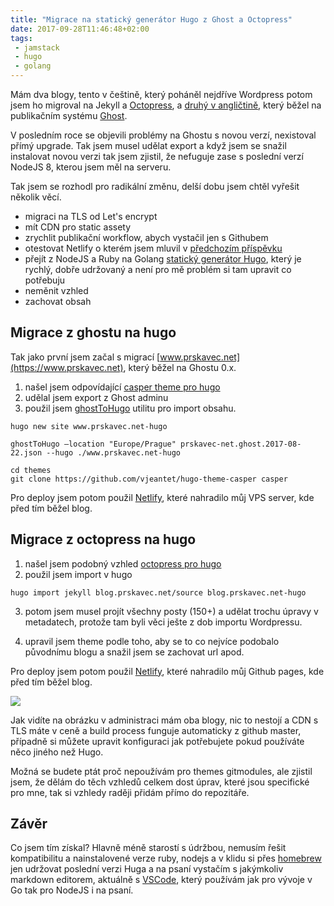 ```yaml
---
title: "Migrace na statický generátor Hugo z Ghost a Octopress"
date: 2017-09-28T11:46:48+02:00
tags: 
 - jamstack
 - hugo
 - golang
---
```


Mám dva blogy, tento v češtině, který poháněl nejdříve Wordpress potom jsem ho migroval na Jekyll a [Octopress](http://octopress.org/), a [druhý v angličtině](https://www.prskavec.net), který běžel na publikačním systému [Ghost](https://ghost.org/). 

V posledním roce se objevili problémy na Ghostu s novou verzí, nexistoval přímý upgrade. Tak jsem musel udělat export a když jsem se snažil instalovat novou verzi tak jsem zjistil, že nefuguje zase s poslední verzí NodeJS 8, kterou jsem měl na serveru. 

Tak jsem se rozhodl pro radikální změnu, delší dobu jsem chtěl vyřešit několik věcí.

- migraci na TLS od Let's encrypt
- mít CDN pro static assety 
- zrychlit publikační workflow, abych vystačil jen s Githubem
- otestovat Netlify o kterém jsem mluvil v [předchozím příspěvku](https://blog.prskavec.net/2017/06/28/jam-stack/)
- přejít z NodeJS a Ruby na Golang [statický generátor Hugo](https://gohugo.io/), který je rychlý, dobře udržovaný a není pro mě problém si tam upravit co potřebuju
- neměnit vzhled
- zachovat obsah

## Migrace z ghostu na hugo

Tak jako první jsem začal s migrací [www.prskavec.net](https://www.prskavec.net), který běžel na Ghostu 0.x.

1. našel jsem odpovídající [casper theme pro hugo](https://github.com/vjeantet/hugo-theme-casper)
2. udělal jsem export z Ghost adminu
3. použil jsem [ghostToHugo](https://github.com/jbarone/ghostToHugo) utilitu pro import obsahu.


```
hugo new site www.prskavec.net-hugo

ghostToHugo —location "Europe/Prague" prskavec-net.ghost.2017-08-22.json --hugo ./www.prskavec.net-hugo

cd themes
git clone https://github.com/vjeantet/hugo-theme-casper casper
```

Pro deploy jsem potom použil [Netlify](https://www.netlifycms.org/), které nahradilo můj VPS server, kde před tím běžel blog.

## Migrace z octopress na hugo

1. našel jsem podobný vzhled [octopress pro hugo](https://github.com/parsiya/Hugo-Octopress)
2. použil jsem import v hugo

```
hugo import jekyll blog.prskavec.net/source blog.prskavec.net-hugo
```

3. potom jsem musel projít všechny posty (150+) a udělat trochu úpravy v metadatech, protože tam byli věci ješte z dob importu Wordpressu.

4. upravil jsem theme podle toho, aby se to co nejvíce podobalo původnímu blogu a snažil jsem se zachovat url apod.

Pro deploy jsem potom použil [Netlify](https://www.netlifycms.org/), které nahradilo můj Github pages, kde před tím běžel blog.

![](/images/netlify-admin.jpg)

Jak vidíte na obrázku v administraci mám oba blogy, nic to nestojí a CDN s TLS máte v ceně a build process funguje automaticky z github master, případně si můžete upravit konfiguraci jak potřebujete pokud používáte něco jiného než Hugo.

Možná se budete ptát proč nepoužívám pro themes gitmodules, ale zjistil jsem, že dělám do těch vzhledů celkem dost úprav, které jsou specifické pro mne, tak si vzhledy raději přidám přímo do repozitáře.

## Závěr

Co jsem tím získal? Hlavně méně starostí s údržbou, nemusím řešit kompatibilitu a nainstalovené verze ruby, nodejs a v klidu si přes [homebrew](https://brew.sh/) jen udržovat poslední verzi Huga a na psaní vystačím s jakýmkoliv markdown editorem, aktuálně s [VSCode](https://code.visualstudio.com/), který používám jak pro vývoje v Go tak pro NodeJS i na psaní.

